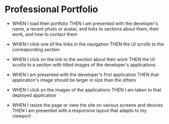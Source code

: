 # Professional Portfolio

* WHEN I load their portfolio THEN I am presented with the developer's name, a recent photo or     avatar, and links to sections about them, their work, and how to contact them

* WHEN I click one of the links in the navigation THEN the UI scrolls to the corresponding section

* WHEN I click on the link to the section about their work THEN the UI scrolls to a section with titled images of the developer's applications

* WHEN I am presented with the developer's first application THEN that application's image should be larger in size than the others

* WHEN I click on the images of the applications THEN I am taken to that deployed application

* WHEN I resize the page or view the site on various screens and devices THEN I am presented with a responsive layout that adapts to my viewport